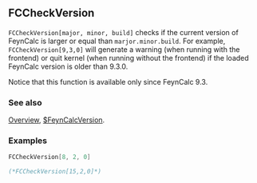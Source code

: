 ## FCCheckVersion

`FCCheckVersion[major, minor, build]` checks if the current version of FeynCalc is larger or equal than `marjor.minor.build`. For example, `FCCheckVersion[9,3,0]` will generate a warning (when running with the frontend) or quit kernel (when running without the frontend) if the loaded FeynCalc version is older than 9.3.0.

Notice that this function is available only since FeynCalc 9.3.

### See also

[Overview](Extra/FeynCalc.md), [\$FeynCalcVersion](\$FeynCalcVersion.md).

### Examples

```mathematica
FCCheckVersion[8, 2, 0]
```

```mathematica
(*FCCheckVersion[15,2,0]*)
```